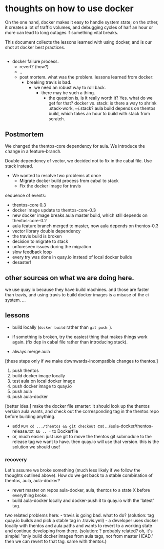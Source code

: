 # thoughts on how to use docker

On the one hand, docker makes it easy to handle system state; on the
other, it creates a lot of traffic volumes, and debugging cycles of
half an hour or more can lead to long outages if something vital
breaks.

This document collects the lessons learned with using docker, and is
our shot at docker best practices.


##

- docker failure process.
  - revert?  (how?)
  - ..
  - post mortem.  what was the problem.
    lessons learned from docker:
       - breaking travis is bad.
          - we need an robust way to roll back.
             - there may be such a thing.
                - the question is, is it really worth it?
                Yes.
                  what do we get for that?
                docker vs. stack: is there a way to shrink .stack-work, ~/.stack?
                aula build depends on thentos build, which takes an hour to build with stack from scratch.


## Postmortem

We changed the thentos-core dependency for aula.
We introduce the change in a feature-branch.

Double dependency of vector, we decided not to fix in the cabal file. Use stack instead.

- We wanted to resolve two problems at once
  - Migrate docker build process from cabal to stack
  - Fix the docker image for travis


sequence of events:
- thentos-core 0.3
- docker image update to thentos-core-0.3
- new docker image breaks aula master build, which still depends on thentos-core-0.2
- aula feature branch merged to master, now aula depends on thentos-0.3
- vector library double dependency
- the travis build is broken
- decision to migrate to stack
- unforeseen issues during the migration
- slow feedback loop
- every try was done in quay.io instead of local docker builds
- desaster!


## other sources on what we are doing here.

we use quay.io because they have build machines.  and those are faster than travis, and using travis to build docker images is a misuse of the ci system.
...



## lessons

- build locally (`docker build` rather than `git push `).
- if something is broken, try the easiest thing that makes things work again.  (fix dep in cabal file rather than introducing stack).


- always merge aula

[these steps only if we make downwards-incompatible changes to thentos.]
1. push thentos
2. build docker image locally
3. test aula on local docker image
4. push docker image to quay.io
5. push aula
6. push aula-docker


[better idea.]
make the docker file smarter: it should look up the thentos version aula wants, and check out the corresponding tag in the thentos repo before building anything.
- add `RUN cd .../thentos && git checkout `cat .../aula-docker/thentos-release.txt` && .. -` to Dockerfile
- or, much easier: just use git to move the thentos git submodule to the release tag we want to have.  then quay.io will use that version.  this is the solution we should use!


### recovery

Let's assume we broke something (much less likely if we follow the thoughts outlined above).  How do we get back to a stable combination of thentos, aula, aula-docker?

- revert master on repos aula-docker, aula, thentos to a state X before everything broke.
- build aula-docker locally and docker-push it to quay.io with the 'latest' tag.


two related problems here:
    - travis is going bad.  what to do?  (solution: tag quay.io builds and pick a stable tag in .travis.yml)
    - a developer uses docker locally with thentos and aula paths and wants to revert to a working state and continue developing from there.  (solution: ?  probably related?  oh, it's simple!  "only build docker images from aula tags, not from master HEAD."  then we can revert to that tag.  same with thentos.)
